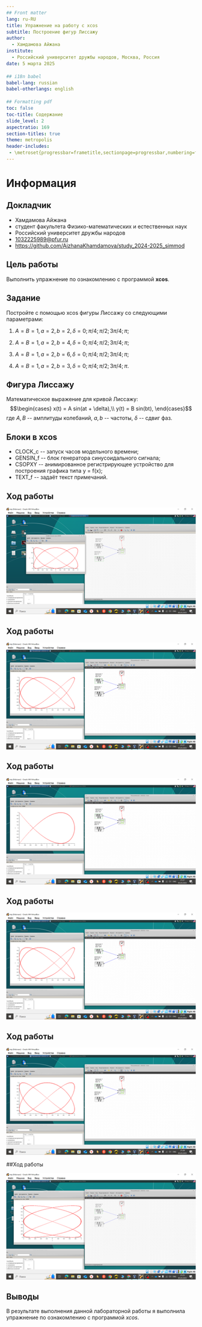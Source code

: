 ```yaml
---
## Front matter
lang: ru-RU
title: Упражнение на работу с xcos
subtitle: Построение фигур Лиссажу
author:
  - Хамдамова Айжана
institute:
  - Российский университет дружбы народов, Москва, Россия
date: 5 марта 2025

## i18n babel
babel-lang: russian
babel-otherlangs: english

## Formatting pdf
toc: false
toc-title: Содержание
slide_level: 2
aspectratio: 169
section-titles: true
theme: metropolis
header-includes:
 - \metroset{progressbar=frametitle,sectionpage=progressbar,numbering=fraction}
---
```


# Информация

## Докладчик

  * Хамдамова Айжана 
  * студент факультета Физико-математических и естественных наук
  * Российский университет дружбы народов
  * [1032225989@pfur.ru](mailto:1032225989@pfur.ru)
  * <https://github.com/AizhanaKhamdamova/study_2024-2025_simmod>

## Цель работы

Выполнить упражнение по ознакомлению с программой **xcos**.

## Задание

Постройте с помощью xcos фигуры Лиссажу со следующими параметрами:

1) $A = B = 1, a = 2, b = 2, \, \delta = 0; \, \pi/4; \, \pi/2; \,  3\pi/4;\,  \pi;$

2) $A = B = 1, a = 2, b = 4, \, \delta = 0; \, \pi/4; \, \pi/2; \, 3\pi/4; \, \pi;$

3) $A = B = 1, a = 2, b = 6, \, \delta = 0; \, \pi/4; \, \pi/2; \, 3π/4; \, π;$

4) $A = B = 1, a = 2, b = 3, \, \delta = 0; \, \pi/4; \, \pi/2; \, 3\pi/4; \, \pi.$

## Фигура Лиссажу

Математическое выражение для кривой Лиссажу:
$$\begin{cases}
  x(t) = A sin(at + \delta),\\
  y(t) = B sin(bt),
\end{cases}$$
где $A, B$ -- амплитуды колебаний, $a, b$ -- частоты, $\delta$ -- сдвиг фаз.

## Блоки в xcos

- CLOCK_c -- запуск часов модельного времени;
- GENSIN_f -- блок генератора синусоидального сигнала;
- CSOPXY -- анимированное регистрирующее устройство для построения графика
типа y = f(x);
- TEXT_f -- задаёт текст примечаний.

## Ход работы

![Фигура Лиссажу: $A = B = 1, a = 2, b = 3, \delta = 0$](image_ex/16.png)

## Ход работы

![Фигура Лиссажу: $A = B = 1, a = 2, b = 3, \delta = \pi /4$](image_ex/17.png)

## Ход работы

![Фигура Лиссажу: $A = B = 1, a = 2, b = 3, \delta = \pi /2$](image_ex/18.png)

## Ход работы

![Фигура Лиссажу: $A = B = 1, a = 2, b = 3, \delta = 3\pi /4$](image_ex/19.png)

## Ход работы

![Фигура Лиссажу: $A = B = 1, a = 2, b = 3, \delta = \pi$](image_ex/20.png)

##Ход работы 

 ![Фигура Лиссажу: A = B = 1, a = 3, b = 2, \delta = \pi/2$](image_ex/15.png)

## Выводы

В результате выполнения данной лабораторной работы я выполнила упражнение по ознакомлению с программой *xcos*.

